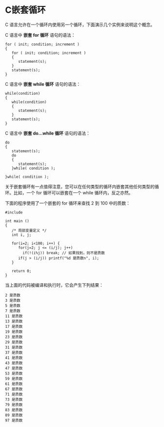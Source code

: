 # C嵌套循环


C 语言允许在一个循环内使用另一个循环，下面演示几个实例来说明这个概念。

C 语言中 **嵌套 for 循环** 语句的语法：

    for ( init; condition; increment )
    {
       for ( init; condition; increment )
       {
          statement(s);
       }
       statement(s);
    }

C 语言中 **嵌套 while 循环** 语句的语法：

    while(condition)
    {
       while(condition)
       {
          statement(s);
       }
       statement(s);
    }

C 语言中 **嵌套 do...while 循环** 语句的语法：

    do
    {
       statement(s);
       do
       {
          statement(s);
       }while( condition );

    }while( condition );

关于嵌套循环有一点值得注意，您可以在任何类型的循环内嵌套其他任何类型的循环。比如，一个 for 循环可以嵌套在一个 while 循环内，反之亦然。

下面的程序使用了一个嵌套的 for 循环来查找 2 到 100 中的质数：

    #include 

    int main ()
    {
       /* 局部变量定义 */
       int i, j;

       for(i=2; i<100; i++) {
          for(j=2; j <= (i/j); j++)
            if(!(i%j)) break; // 如果找到，则不是质数
          if(j > (i/j)) printf("%d 是质数n", i);
       }

       return 0;
    }

当上面的代码被编译和执行时，它会产生下列结果：

    2 是质数
    3 是质数
    5 是质数
    7 是质数
    11 是质数
    13 是质数
    17 是质数
    19 是质数
    23 是质数
    29 是质数
    31 是质数
    37 是质数
    41 是质数
    43 是质数
    47 是质数
    53 是质数
    59 是质数
    61 是质数
    67 是质数
    71 是质数
    73 是质数
    79 是质数
    83 是质数
    89 是质数
    97 是质数